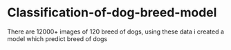 # Classification-of-dog-breed-model
There are  12000+ images of 120 breed of dogs, using these data i created a model which predict breed of dogs
